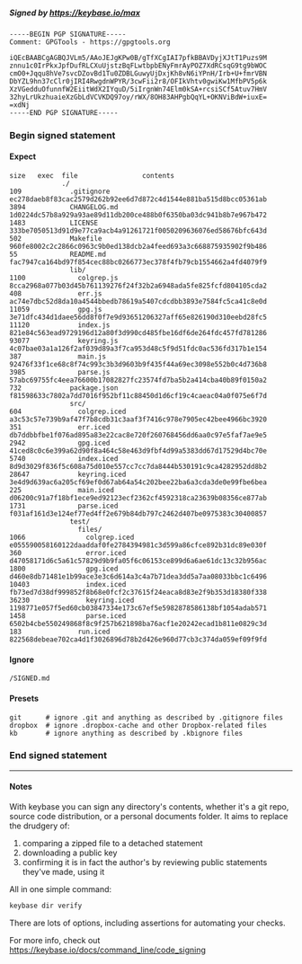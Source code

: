##### Signed by https://keybase.io/max
```
-----BEGIN PGP SIGNATURE-----
Comment: GPGTools - https://gpgtools.org

iQEcBAABCgAGBQJVLm5/AAoJEJgKPw0B/gTfXCgIAI7pfkBBAVDyjXJtT1Puzs9M
znnu1c0IrPkxJpfDufRLCXuUjstzBqFLwtbpbENyFmrAyPOZ7XdRCsqG9tg9bWOC
cmO0+Jqqu8hVe7svcDZovBd1Tu0ZDBLGuwyUjDxjKh8vN6iYPnH/Irb+U+fmrVBN
DbYZL9hn37cClr0jIRI4RwgdnWPYR/3cwFii2r8/OFIkVhtv0gwiKw1MfbPV5p6k
XzVGedduOfunnfW2EiitWdX2IYquD/5iIrgnWn74Elm0kSA+rcsiSCf5Atuv7HmV
32hyLrUkzhuaieXzGbLdVCVKDQ97oy/rWX/8OH83AHPgbQqYL+OKNViBdW+iuxE=
=xdNj
-----END PGP SIGNATURE-----

```

<!-- END SIGNATURES -->

### Begin signed statement 

#### Expect

```
size   exec  file                contents                                                        
             ./                                                                                  
109            .gitignore        ec278daeb8f83cac2579d262b92ee6d7d872c4d1544e881ba515d8bcc05361ab
3894           CHANGELOG.md      1d0224dc57b8a929a93ae89d11db200ce488b0f6350ba03dc941b8b7e967b472
1483           LICENSE           333be7050513d91d9e77ca9acb4a91261721f0050209636076ed58676bfc643d
502            Makefile          960fe8002c2c2866c0963c9b0ed138dcb2a4feed693a3c668875935902f9b486
55             README.md         fac7947ca164bd97f854cec88bc0266773ec378f4fb79cb1554662a4fd4079f9
               lib/                                                                              
1100             colgrep.js      8cca2968a077b03d45b761139276f24f32b2a6948ada5fe825fcfd804105cda2
408              err.js          ac74e7dbc52d8da10a4544bbedb78619a5407cdcdbb3893e7584fc5ca41c8e0d
11059            gpg.js          3e71dfc434d1daee56dd8f0f7e9d93651206327aff65e826190d310eebd28fc5
11120            index.js        821e84c563ead9729196d12a80f3d990cd485fbe16df6de264fdc457fd781286
93077            keyring.js      4c07bae03a1a126f2af039d89a3f7ca953d48c5f9d51fdc0ac536fd317b1e154
387              main.js         92476f33f1ce68c8f74c993c3b3d9603b9f435f44a69ec3098e552b0c4d736b8
3985             parse.js        57abc69755fc4eea76600b17082827fc23574fd7ba5b2a414cba40b89f0150a2
732            package.json      f81598633c7802a7dd7016f952bf11c88450d1d6cf19c4caeac04a0f075e6f7d
               src/                                                                              
604              colgrep.iced    a3c53c57e739b9af47f7b8cdb31c3aaf3f7416c978e7905ec42bee4966bc3920
351              err.iced        db7ddbbfbe1f076ad895a83e22cac8e720f260768456dd6aa0c97e5faf7ae9e5
2942             gpg.iced        41ced8c0c6e399a62d90f8a464c58e463d9fbf4d99a5383dd67d17529d4bc70e
5740             index.iced      8d9d3029f836f5c608a75d010e557cc7cc7da8444b530191c9ca4282952dd8b2
28647            keyring.iced    3e4d9d639ac6a205cf69ef0d67ab64a54c202bee22ba6a3cda3de0e99fbe6bea
225              main.iced       d06200c91a7f18bf1ece9ed92123ecf2362cf4592318ca23639b08356ce877ab
1731             parse.iced      f031af161d3e124ef77ed4ff2e679b84db797c2462d407be0975383c30400857
               test/                                                                             
                 files/                                                                          
1066               colgrep.iced  e055590058160122daaddaf0fe2784394981c3d599a86cfce892b31dc89e030f
360                error.iced    d47058171d6c5a61c57829d9b9fa05f6c06153ce899d6a6ae61dc13c32b956ac
1800               gpg.iced      d460e8db71481e1b99ace3e3c6d614a3c4a7b71dea3dd5a7aa08033bbc1c6496
10403              index.iced    fb73ed7d38df999852f8b68e0fcf2c37615f24eaca8d83e2f9b353d18380f338
36230              keyring.iced  1198771e057f5ed60cb03847334e173c67ef5e5982878586138bf1054adab571
1458               parse.iced    6502b4cbe550249868f8c9f257b621898ba76acf1e20242ecad1b811e0829c3d
183              run.iced        822568debeae702ca4d1f3026896d78b2d426e960d77cb3c374da059ef09f9fd
```

#### Ignore

```
/SIGNED.md
```

#### Presets

```
git      # ignore .git and anything as described by .gitignore files
dropbox  # ignore .dropbox-cache and other Dropbox-related files    
kb       # ignore anything as described by .kbignore files          
```

<!-- summarize version = 0.0.9 -->

### End signed statement

<hr>

#### Notes

With keybase you can sign any directory's contents, whether it's a git repo,
source code distribution, or a personal documents folder. It aims to replace the drudgery of:

  1. comparing a zipped file to a detached statement
  2. downloading a public key
  3. confirming it is in fact the author's by reviewing public statements they've made, using it

All in one simple command:

```bash
keybase dir verify
```

There are lots of options, including assertions for automating your checks.

For more info, check out https://keybase.io/docs/command_line/code_signing